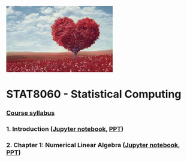 ![GitHub Logo](test.jpg)
     

# STAT8060 - Statistical Computing

### [Course syllabus](STAT8060_syllabus.pdf)

### 1. Introduction ([Jupyter notebook](https://lliu1871.github.io/STAT8060/STAT8060.html), [PPT](STAT8060_1.pptx))

### 2. Chapter 1: Numerical Linear Algebra ([Jupyter notebook](https://lliu1871.github.io/STAT8060/STAT8060.html), [PPT](STAT8060_2.pptx))
